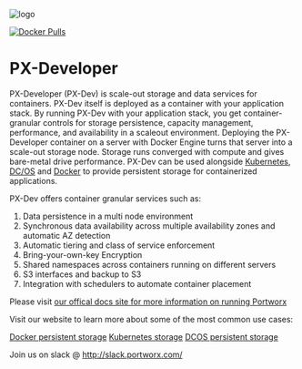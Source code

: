 ![logo](http://i.imgur.com/l8JRhxg.jpg)

[![Docker Pulls](https://img.shields.io/docker/pulls/portworx/px-dev.svg)](https://hub.docker.com/r/portworx/px-dev)
# PX-Developer

PX-Developer (PX-Dev) is scale-out storage and data services for containers.  PX-Dev itself is deployed as a container with your application stack.  By running PX-Dev with your application stack, you get container-granular controls for storage persistence, capacity management, performance, and availability in a scaleout environment. Deploying the PX-Developer container on a server with Docker Engine turns that server into a scale-out storage node. Storage runs converged with compute and gives bare-metal drive performance. PX-Dev can be used alongside [Kubernetes](https://portworx.com/use-case/kubernetes-storage/), [DC/OS](https://portworx.com/use-case/persistent-storage-dcos/) and [Docker](https://portworx.com/use-case/docker-persistent-storage/) to provide persistent storage for containerized applications.

PX-Dev offers container granular services such as:

1. Data persistence in a multi node environment
2. Synchronous data availability across multiple availability zones and automatic AZ detection
3. Automatic tiering and class of service enforcement
4. Bring-your-own-key Encryption
5. Shared namespaces across containers running on different servers
6. S3 interfaces and backup to S3
7. Integration with schedulers to automate container placement

Please visit [our offical docs site for more information on running Portworx](https://docs.portworx.com)

Visit our website to learn more about some of the most common use cases:

[Docker persistent storage](https://portworx.com/use-case/docker-persistent-storage/)
[Kubernetes storage](https://portworx.com/use-case/kubernetes-storage/)
[DCOS persistent storage](https://portworx.com/use-case/persistent-storage-dcos/)

Join us on slack @ http://slack.portworx.com/



